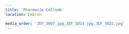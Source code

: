 ```yaml
---
title: 'Pharmacie Collomb'
location: Embrun

media_order: 'JEF_3007.jpg,JEF_3014.jpg,JEF_3022.jpg'
---
```


